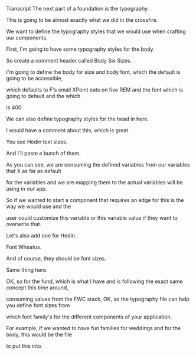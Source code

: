 Transcript
The next part of a foundation is the typography.

This is going to be almost exactly what we did in the crossfire.

We want to define the typography styles that we would use when crafting our components.

First, I'm going to have some typography styles for the body.

So create a comment header called Body Six Sizes.

I'm going to define the body for size and body font, which the default is going to be accessible,

which defaults to F's small XPoint eats on five REM and the font which is going to default and the which

is 400.

We can also define typography styles for the head in here.

I would have a comment about this, which is great.

You see Hedin text sizes.

And I'll paste a bunch of them.

As you can see, we are consuming the defined variables from our variables that X as far as default

for the variables and we are mapping them to the actual variables will be using in our app.

So if we wanted to start a component that requires an edge for this is the way we would use and the

user could customize this variable or this variable value if they want to overwrite that.

Let's also add one for Hedin.

Font Wheatus.

And of course, they should be font sizes.

Same thing here.

OK, so for the fund, which is what I have and is following the exact same concept this time around,

consuming values from the FWC stack, OK, so the typography file can help you define font sizes from

which font family's for the different components of your application.

For example, if we wanted to have fun families for weddings and for the body, this would be the file

to put this into.
